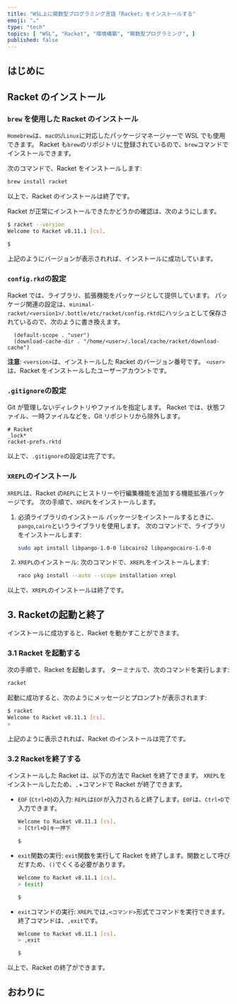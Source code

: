```yaml
---
title: "WSL上に関数型プログラミング言語「Racket」をインストールする"
emoji: "☕"
type: "tech"
topics: [ "WSL", "Racket", "環境構築", "関数型プログラミング", ]
published: false
---
```


## はじめに

## Racket のインストール

### `brew` を使用した Racket のインストール

`Homebrew`は、`macOS`/`Linux`に対応したパッケージマネージャーで WSL でも使用できます。
Racket も`brew`のリポジトリに登録されているので、`brew`コマンドでインストールできます。

次のコマンドで、Racket をインストールします:

```bash
brew install racket
```

以上で、Racket のインストールは終了です。

Racket が正常にインストールできたかどうかの確認は、次のようにします。

```bash
$ racket --version
Welcome to Racket v8.11.1 [cs].

$
```

上記のようにバージョンが表示されれば、インストールに成功しています。

### `config.rkd`の設定

Racket では、ライブラリ、拡張機能をパッケージとして提供しています。
パッケージ関連の設定は、`minimal-racket/<version1>/.bottle/etc/racket/config.rktd`にハッシュとして保存されているので、次のように書き換えます。

```racket:minimal-racket/<version>/.bottle/etc/racket/config.rktd
  (default-scope . "user")
  (download-cache-dir . "/home/<user>/.local/cache/racket/download-cache")

```

**注意**:
`<version>`は、インストールした Racket のバージョン番号です。
`<user>`は、Racket をインストールしたユーザーアカウントです。

### `.gitignore`の設定

Git が管理しないディレクトリやファイルを指定します。
Racket では、状態ファイル、一時ファイルなどを、Git リポジトリから除外します。

```git:$XDG_CONFIG_HOME/.gitignore
# Racket
_lock*
racket-prefs.rktd

```

以上で、`.gitignore`の設定は完了です。

### `XREPL`のインストール

`XREPL`は、Racket の`REPL`にヒストリーや行編集機能を追加する機能拡張パッケージです。
次の手順で、`XREPL`をインストールします。

1. 必須ライブラリのインストール
   パッケージをインストールするときに、`pango`,`cairo`というライブラリを使用します。
   次のコマンドで、ライブラリをインストールします:

   ```bash
   sudo apt install libpango-1.0-0 libcairo2 libpangocairo-1.0-0
   ```

2. `XREPL`のインストール:
   次のコマンドで、`XREPL`をインストールします:

   ```bash
   raco pkg install --auto --scope installation xrepl
   ```

以上で、`XREPL`のインストールは終了です。

## 3. Racketの起動と終了

インストールに成功すると、Racket を動かすことができます。

### 3.1 Racket を起動する

次の手順で、Racket を起動します。
ターミナルで、次のコマンドを実行します:

```bash
racket
```

起動に成功すると、次のようにメッセージとプロンプトが表示されます:

```bash
$ racket
Welcome to Racket v8.11.1 [cs].
>

```

上記のように表示されれば、Racket のインストールは完了です。

### 3.2 Racketを終了する

インストールした Racket は、以下の方法で Racket を終了できます。
`XREPL`をインストールしたため、`,`+コマンドで Racket が終了できます。

- `EOF` (`Ctrl+D`)の入力:
  `REPL`は`EOF`が入力されると終了します。`EOF`は、`Ctrl+D`で入力できます。

  ```bash
  Welcome to Racket v8.11.1 [cs].
  > [Ctrl+D]キー押下

  $
  ```

- `exit`関数の実行:
  `exit`関数を実行して Racket を終了します。関数として呼びだすため、`()`でくくる必要があります。

  ```bash
  Welcome to Racket v8.11.1 [cs].
  > (exit)

  $
  ```

- `exit`コマンドの実行:
  `XREPL`では`,<コマンド>`形式でコマンドを実行できます。終了コマンドは、`,exit`です。

  ```bash
  Welcome to Racket v8.11.1 [cs].
  > ,exit

  $
  ```

以上で、Racket の終了ができます。

## おわりに
